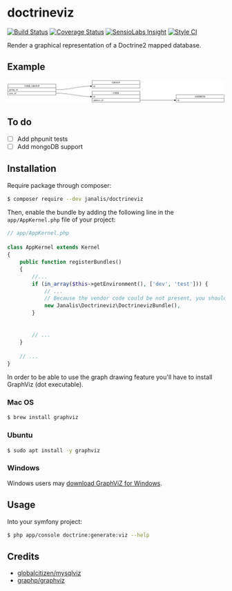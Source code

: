 # doctrineviz

[![Build Status](https://travis-ci.org/janalis/doctrineviz.svg?branch=master)](https://travis-ci.org/janalis/doctrineviz)
[![Coverage Status](https://coveralls.io/repos/github/janalis/doctrineviz/badge.svg?branch=master)](https://coveralls.io/github/janalis/doctrineviz?branch=master)
[![SensioLabs Insight](https://img.shields.io/sensiolabs/i/dc69f3e1-060d-4ac8-9fb2-94ced25992f2.svg)](https://insight.sensiolabs.com/projects/dc69f3e1-060d-4ac8-9fb2-94ced25992f2)
[![Style CI](https://styleci.io/repos/79649553/shield?style=flat)](https://styleci.io/repos/79649553)

Render a graphical representation of a Doctrine2 mapped database.

## Example

![Example](example.png)

## To do

- [ ] Add phpunit tests
- [ ] Add mongoDB support

## Installation

Require package through composer:
```bash
$ composer require --dev janalis/doctrineviz
```

Then, enable the bundle by adding the following line in the `app/AppKernel.php` file of your project:
```php
// app/AppKernel.php

class AppKernel extends Kernel
{
    public function registerBundles()
    {
        //...
        if (in_array($this->getEnvironment(), ['dev', 'test'])) {
            // ...
            // Because the vendor code could be not present, you should check if the bundle is here before using it.
            new Janalis\Doctrineviz\DoctrinevizBundle(),
        }


        // ...
    }

    // ...
}
```

In order to be able to use the graph drawing feature you'll have to install GraphViz (dot executable).

### Mac OS

```bash
$ brew install graphviz
```

### Ubuntu

```bash
$ sudo apt install -y graphviz
```

### Windows

Windows users may [download GraphViZ for Windows](http://www.graphviz.org/Download_windows.php).

## Usage

Into your symfony project:
```bash
$ php app/console doctrine:generate:viz --help
```

## Credits

- [globalcitizen/mysqlviz](https://github.com/globalcitizen/mysqlviz)
- [graphp/graphviz](https://github.com/graphp/graphviz)

